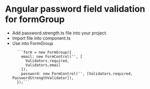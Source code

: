 # Angular password field validation for formGroup

<ul>
<li>Add password.strength.ts file into your project.</li>
<li>Import file into component.ts</li>
<li>Use into FormGroup <br>
<code>
  ```form = new FormGroup({
    email: new FormControl('', [
      Validators.required,
      Validators.email
    ]),
    password: new FormControl('', [Validators.required, PasswordStrengthValidator]),
  });```

  </code></li>
</ul>
